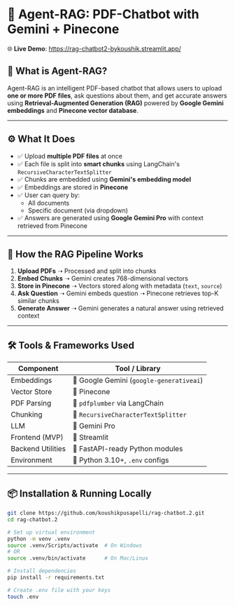 
# 🧠 Agent-RAG: PDF-Chatbot with Gemini + Pinecone

🌐 **Live Demo**: https://rag-chatbot2-bykoushik.streamlit.app/  


## 📄 What is Agent-RAG?

Agent-RAG is an intelligent PDF-based chatbot that allows users to upload **one or more PDF files**, ask questions about them, and get accurate answers using **Retrieval-Augmented Generation (RAG)** powered by **Google Gemini embeddings** and **Pinecone vector database**.

---

## ⚙️ What It Does

- ✅ Upload **multiple PDF files** at once  
- ✅ Each file is split into **smart chunks** using LangChain's `RecursiveCharacterTextSplitter`  
- ✅ Chunks are embedded using **Gemini's embedding model**
- ✅ Embeddings are stored in **Pinecone**
- ✅ User can query by:
  - All documents
  - Specific document (via dropdown)
- ✅ Answers are generated using **Google Gemini Pro** with context retrieved from Pinecone

---

## 🔁 How the RAG Pipeline Works

1. **Upload PDFs** ➝ Processed and split into chunks
2. **Embed Chunks** ➝ Gemini creates 768-dimensional vectors
3. **Store in Pinecone** ➝ Vectors stored along with metadata (`text`, `source`)
4. **Ask Question** ➝ Gemini embeds question ➝ Pinecone retrieves top-K similar chunks
5. **Generate Answer** ➝ Gemini generates a natural answer using retrieved context

---

## 🛠️ Tools & Frameworks Used

| Component         | Tool / Library                      |
|------------------|--------------------------------------|
| Embeddings        | 🔹 Google Gemini (`google-generativeai`) |
| Vector Store      | 🔹 Pinecone                          |
| PDF Parsing       | 🔹 `pdfplumber` via LangChain        |
| Chunking          | 🔹 `RecursiveCharacterTextSplitter`  |
| LLM               | 🔹 Gemini Pro                        |
| Frontend (MVP)    | 🔹 Streamlit                         |
| Backend Utilities | 🔹 FastAPI-ready Python modules      |
| Environment       | 🔹 Python 3.10+, `.env` configs      |

---

## 📦 Installation & Running Locally

```bash
git clone https://github.com/koushikpusapelli/rag-chatbot.2.git
cd rag-chatbot.2

# Set up virtual environment
python -m venv .venv
source .venv/Scripts/activate  # On Windows
# OR
source .venv/bin/activate      # On Mac/Linux

# Install dependencies
pip install -r requirements.txt

# Create .env file with your keys
touch .env

